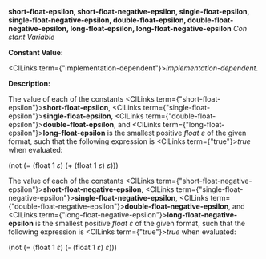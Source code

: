 **short-float-epsilon, short-float-negative-epsilon, single-float-epsilon, single-float-negative-epsilon, double-float-epsilon, double-float-negative-epsilon, long-float-epsilon, long-float-negative-epsilon** *Con stant Variable* 



**Constant Value:** 



<ClLinks  term={"implementation-dependent"}><i>implementation-dependent</i></ClLinks>. 



**Description:** 



The value of each of the constants <ClLinks  term={"short-float-epsilon"}><b>short-float-epsilon</b></ClLinks>, <ClLinks  term={"single-float-epsilon"}><b>single-float-epsilon</b></ClLinks>, <ClLinks  term={"double-float-epsilon"}><b>double-float-epsilon</b></ClLinks>, and <ClLinks  term={"long-float-epsilon"}><b>long-float-epsilon</b></ClLinks> is the smallest positive *float ε* of the given format, such that the following expression is <ClLinks  term={"true"}><i>true</i></ClLinks> when evaluated: 







 



 



(not (= (float 1 *ε*) (+ (float 1 *ε*) *ε*))) 



The value of each of the constants <ClLinks  term={"short-float-negative-epsilon"}><b>short-float-negative-epsilon</b></ClLinks>, <ClLinks  term={"single-float-negative-epsilon"}><b>single-float-negative-epsilon</b></ClLinks>, <ClLinks  term={"double-float-negative-epsilon"}><b>double-float-negative-epsilon</b></ClLinks>, and <ClLinks  term={"long-float-negative-epsilon"}><b>long-float-negative-epsilon</b></ClLinks> is the smallest positive *float ε* of the given format, such that the following expression is <ClLinks  term={"true"}><i>true</i></ClLinks> when evaluated: 



(not (= (float 1 *ε*) (- (float 1 *ε*) *ε*))) 



